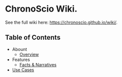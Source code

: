 # ChronoScio Wiki.

See the full wiki here: https://chronoscio.github.io/wiki/.

## Table of Contents

- Abount
  - [Overview](/about/overview.md)
- Features
  - [Facts & Narratives](/features/facts_and_narratives.md)
- [Use Cases](/use_cases/index.md)
